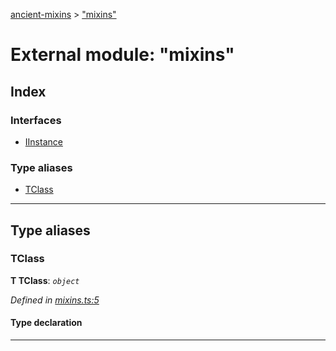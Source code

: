 [ancient-mixins](../README.md) > ["mixins"](../modules/_mixins_.md)



# External module: "mixins"

## Index

### Interfaces

* [IInstance](../interfaces/_mixins_.iinstance.md)


### Type aliases

* [TClass](_mixins_.md#tclass)



---
## Type aliases
<a id="tclass"></a>

###  TClass

**Τ TClass**:  *`object`* 

*Defined in [mixins.ts:5](https://github.com/AncientSouls/Mixins/blob/1f04eec/src/lib/mixins.ts#L5)*


#### Type declaration





___


